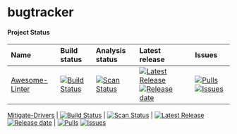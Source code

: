 # bugtracker

#### Project Status

| Name | Build status | Analysis status| Latest release | Issues                          |
|:-----|:-------------|:---------------|:---------------|:--------------------------------|
[Awesome-Linter](https://github.com/khulnasoft-labs/awesome-linter) | [![Build Status](https://github.com/khulnasoft-labs/awesome-linter/workflows/CI/badge.svg?branch=main)](https://github.com/khulnasoft-labs/awesome-linter/actions) | [![Scan Status](https://scan.coverity.com/projects/16401/badge.svg?flat=1)](https://scan.coverity.com/projects/16401) | [![Latest Release](https://img.shields.io/github/release/khulnasoft-labs/awesome-linter.svg?style=flat-square&label=)](https://github.com/khulnasoft-labs/awesome-linter/releases)[![Release date](https://img.shields.io/github/release-date/khulnasoft-labs/awesome-linter.svg?style=flat-square&color=informational&label=)](https://github.com/khulnasoft-labs/awesome-linter/releases) | [![Pulls](https://img.shields.io/github/issues-pr-raw/khulnasoft-labs/awesome-linter.svg?style=flat-square&color=informational&label=pulls)](https://github.com/khulnasoft-labs/awesome-linter/pulls) [![Issues](https://img.shields.io/github/issues-raw/khulnasoft-labs/bugtracker/project:airport.svg?style=flat-square&color=informational&label=issues)](https://github.com/khulnasoft-labs/bugtracker/issues?q=is%3Aopen+is%3Aissue+label%3Aproject%3Aairport)

[Mitigate-Drivers](https://github.com/khulnasoft-labs/mitigate-drivers) | [![Build Status](https://github.com/khulnasoft-labs/mitigate-drivers/workflows/CI/badge.svg?branch=main)](https://github.com/khulnasoft-labs/mitigate-drivers/actions) | [![Scan Status](https://scan.coverity.com/projects/16401/badge.svg?flat=1)](https://scan.coverity.com/projects/16401) | [![Latest Release](https://img.shields.io/github/release/khulnasoft-labs/mitigate-drivers.svg?style=flat-square&label=)](https://github.com/khulnasoft-labs/mitigate-drivers/releases)[![Release date](https://img.shields.io/github/release-date/khulnasoft-labs/mitigate-drivers.svg?style=flat-square&color=informational&label=)](https://github.com/khulnasoft-labs/mitigate-drivers/releases) | [![Pulls](https://img.shields.io/github/issues-pr-raw/khulnasoft-labs/mitigate-drivers.svg?style=flat-square&color=informational&label=pulls)](https://github.com/khulnasoft-labs/mitigate-drivers/pulls) [![Issues](https://img.shields.io/github/issues-raw/khulnasoft-labs/bugtracker/project:airport.svg?style=flat-square&color=informational&label=issues)](https://github.com/khulnasoft-labs/bugtracker/issues?q=is%3Aopen+is%3Aissue+label%3Aproject%3Aairport)
